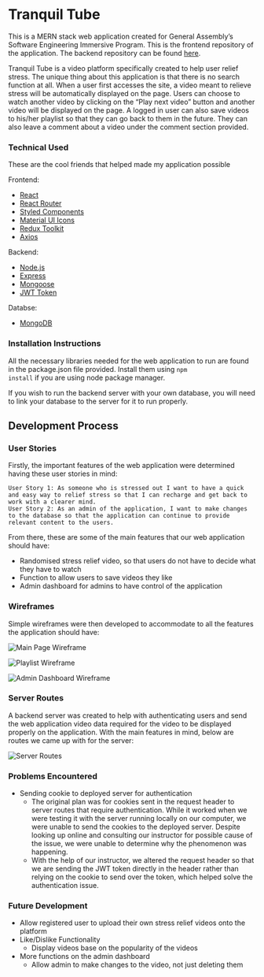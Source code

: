 # Tranquil Tube

This is a MERN stack web application created for General Assembly’s Software Engineering Immersive Program. This is the frontend repository of the application. The backend repository can be found [here](https://github.com/charmainelhm/ga-project3-backend).

Tranquil Tube is a video platform specifically created to help user relief stress. The unique thing about this application is that there is no search function at all. When a user first accesses the site, a video meant to relieve stress will be automatically displayed on the page. Users can choose to watch another video by clicking on the “Play next video” button and another video will be displayed on the page. A logged in user can also save videos to his/her playlist so that they can go back to them in the future. They can also leave a comment about a video under the comment section provided.

### Technical Used

These are the cool friends that helped made my application possible

Frontend:

- [React](https://reactjs.org/)
- [React Router](https://reactrouter.com/en/main)
- [Styled Components](https://styled-components.com/)
- [Material UI Icons](https://mui.com/material-ui/material-icons/)
- [Redux Toolkit](https://redux-toolkit.js.org/)
- [Axios](https://axios-http.com/)

Backend:

- [Node.js](https://nodejs.org/en/)
- [Express](https://expressjs.com/)
- [Mongoose](https://mongoosejs.com/)
- [JWT Token](https://jwt.io/)

Databse:

- [MongoDB](https://www.mongodb.com/home)

### Installation Instructions

All the necessary libraries needed for the web application to run are found in the package.json file provided. Install them using <code>npm install</code> if you are using node package manager.

If you wish to run the backend server with your own database, you will need to link your database to the server for it to run properly.

## Development Process

### User Stories

Firstly, the important features of the web application were determined having these user stories in mind:

    User Story 1: As someone who is stressed out I want to have a quick and easy way to relief stress so that I can recharge and get back to work with a clearer mind.
    User Story 2: As an admin of the application, I want to make changes to the database so that the application can continue to provide relevant content to the users.

From there, these are some of the main features that our web application should have:

- Randomised stress relief video, so that users do not have to decide what they have to watch
- Function to allow users to save videos they like
- Admin dashboard for admins to have control of the application

### Wireframes

Simple wireframes were then developed to accommodate to all the features the application should have:

![Main Page Wireframe](./assets/tranquiltube_wireframe_main.png)

![Playlist Wireframe](./assets/tranquiltube_wireframe_playlist.png)

![Admin Dashboard Wireframe](./assets/tranquiltube_wireframe_admin.png)

### Server Routes

A backend server was created to help with authenticating users and send the web application video data required for the video to be displayed properly on the application. With the main features in mind, below are routes we came up with for the server:

![Server Routes](./assets/api_routes.jpg)

### Problems Encountered

- Sending cookie to deployed server for authentication
  - The original plan was for cookies sent in the request header to server routes that require authentication. While it worked when we were testing it with the server running locally on our computer, we were unable to send the cookies to the deployed server. Despite looking up online and consulting our instructor for possible cause of the issue, we were unable to determine why the phenomenon was happening.
  - With the help of our instructor, we altered the request header so that we are sending the JWT token directly in the header rather than relying on the cookie to send over the token, which helped solve the authentication issue.

### Future Development

- Allow registered user to upload their own stress relief videos onto the platform
- Like/Dislike Functionality
  - Display videos base on the popularity of the videos
- More functions on the admin dashboard
  - Allow admin to make changes to the video, not just deleting them

